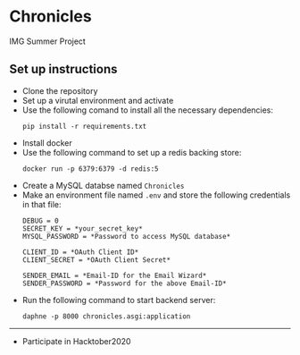 # Chronicles
IMG Summer Project

## Set up instructions
* Clone the repository
* Set up a virutal environment and activate
* Use the following comand to install all the necessary dependencies:
  ``` 
  pip install -r requirements.txt 
  ```
* Install docker
* Use the following command to set up a redis backing store:
  ```
  docker run -p 6379:6379 -d redis:5
  ```
* Create a MySQL databse named ```Chronicles```
* Make an environment file named ```.env``` and store the following credentials in that file:
  ```
  DEBUG = 0
  SECRET_KEY = *your_secret_key*
  MYSQL_PASSWORD = *Password to access MySQL database*
  
  CLIENT_ID = *OAuth Client ID*
  CLIENT_SECRET = *OAuth Client Secret*
  
  SENDER_EMAIL = *Email-ID for the Email Wizard*
  SENDER_PASSWORD = *Password for the above Email-ID*
  ```
* Run the following command to start backend server:
  ```
  daphne -p 8000 chronicles.asgi:application
  ```
---

- Participate in Hacktober2020
